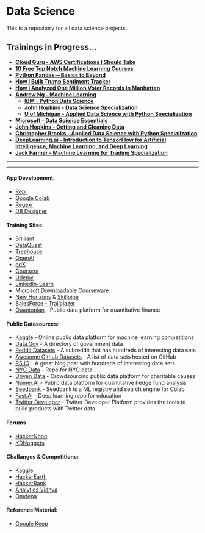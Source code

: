 

# Data Science
This is a repository for all data science projects.


## Trainings in Progress...

  * **[Cloud Guru - AWS Certifications I Should Take](https://acloudguru.com/blog/engineering/which-aws-certification-should-i-take)** 
  * **[10 Free Top Notch Machine Learning Courses](https://www.kdnuggets.com/2019/12/10-free-top-notch-courses-machine-learning.html)**
  * **[Python Pandas — Basics to Beyond](https://hackernoon.com/python-pandas-tutorial-92018da85a33)**
  * **[How I Built Trump Sentiment Tracker](https://hackernoon.com/how-i-built-trump-sentiment-tracker-355ff87859f9)**
  * **[How I Analyzed One Million Voter Records in Manhattan](https://hackernoon.com/analyzing-one-million-voter-records-in-manhattan-1r2w36u5)**
  * **[Andrew Ng - Machine Learning](https://www.coursera.org/learn/machine-learning?utm_source=gg&utm_medium=sem&utm_content=17-DeepLearning-US&campaignid=904733485&adgroupid=54215108588&device=c&keyword=andrew%20ng&matchtype=p&network=g&devicemodel=&adpostion=1t1&creativeid=269507680285&hide_mobile_promo&gclid=CjwKCAiAob3vBRAUEiwAIbs5TnXxr1RA85SMoLPPGblVgf81V6_jG8Dw_Mm3FYxEOO1jQMGKb4kAQRoCfI8QAvD_BwE)**
     * **[IBM - Python Data Science](https://www.edx.org/professional-certificate/python-data-science#program-enrolling-now-section-btn)**
     * **[John Hopkins - Data Science Specialization](https://www.coursera.org/specializations/jhu-data-science?siteID=OyHlmBp2G0c-0328ZKV34mF3.yMgOBpdWA&utm_content=2&utm_medium=partners&utm_source=linkshare&utm_campaign=OyHlmBp2G0c#courses)**
     * **[U of Michigan - Applied Data Science with Python Specialization](https://www.coursera.org/specializations/data-science-python?ranMID=40328&ranEAID=OyHlmBp2G0c&ranSiteID=OyHlmBp2G0c-EbVWycHhavIs5l1Xq83CaA&siteID=OyHlmBp2G0c-EbVWycHhavIs5l1Xq83CaA&utm_content=10&utm_medium=partners&utm_source=linkshare&utm_campaign=OyHlmBp2G0c)**
  * **[Microsoft - Data Science Essentials](https://www.edx.org/course/data-science-essentials#!)**
  * **[John Hopkins - Getting and Cleaning Data](https://www.coursera.org/learn/data-cleaning?ranMID=40328&ranEAID=vedj0cWlu2Y&ranSiteID=vedj0cWlu2Y-I0X6ultXjjDeb8FzG58MRw&siteID=vedj0cWlu2Y-I0X6ultXjjDeb8FzG58MRw&utm_content=10&utm_medium=partners&utm_source=linkshare&utm_campaign=vedj0cWlu2Y#syllabus)**
  * **[Christopher Brooks - Applied Data Science with Python Specialization](https://www.coursera.org/specializations/data-science-python)**
  * **[DeepLearning.ai - Introduction to TensorFlow for Artificial Intelligence, Machine Learning, and Deep Learning](https://www.coursera.org/learn/introduction-tensorflow#about)**
* **[Jack Farmer - Machine Learning for Trading Specialization](https://www.coursera.org/specializations/machine-learning-trading?utm_medium=email&utm_source=marketing&utm_campaign=nGu0ICLEEeqnEClWfXMgdQ)**

---
---

#### App Development:
* [Repl](https://repl.it/repls)
* [Google Colab](https://colab.research.google.com/notebooks/welcome.ipynb)
* [Regexr](https://regexr.com/)
* [DB Designer](https://app.dbdesigner.net/dashboard)

#### Training Sites:
* [Brilliant](https://brilliant.org/)
* [DataQuest](https://app.dataquest.io/dashboard)
* [Treehouse](https://teamtreehouse.com/home)
* [OpenAI](https://openai.com/progress/)
* [edX](https://courses.edx.org/dashboard)
* [Coursera](https://www.coursera.org/)
* [Udemy](https://www.udemy.com/?utm_source=adwords-brand&utm_medium=udemyads&utm_campaign=NEW-AW-PROS-Branded-Search-World-EN-ENG_._ci__._sl_ENG_._vi__._sd_All_._la_EN_._&tabei=7&utm_term=_._ag_48933380294_._ad_279519253629_._de_c_._dm__._pl__._ti_aud-471790791746:kwd-310556426868_._li_9010076_._pd__._&gclid=Cj0KCQjwn_LrBRD4ARIsAFEQFKu-7YADFzhj74VnC_jfwVYWgzkBiPH_2sjFtPXw2sk38zigvg628gMaAvMNEALw_wcB)
* [LinkedIn-Learn](https://www.linkedin.com/learning/me?u=67944386)
* [Microsoft Downloadable Courseware](https://www.microsoft.com/en-us/learning/companion-moc.aspx)
* [New Horizons](https://lms.nhcms.net/ClassEnrollment/7697308) & [Skillpipe](https://skillpipe.com/#/bookshelf/books?lang=en-GB&authtoken=eyJhbGciOiJIUzI1NiIsInR5cCI6IkpXVCJ9.eyJzdWIiOiI1YWM4YmYyNC0zNjU5LTRjZDYtYjM0NS0wMDcyZTllODgzYTciLCJkdGJzLXNlc3Npb24taWQiOiJlMjVmOWFhYi02ZGFlLTQ3NzktYTA5ZC01ODM3YTE2NzI3M2QiLCJvdmVycmlkZSI6IkZhbHNlIiwibmJmIjoxNTc0NDUyMzk5LCJleHAiOjE1NzQ0ODQ3OTksImlhdCI6MTU3NDQ1MjM5OSwiaXNzIjoiaHR0cDovL3NraWxscGlwZS5jb20iLCJhdWQiOiJodHRwOi8vc2tpbGxwaXBlLmNvbSJ9.EAduruRFytTAFHgM2bl3wdyQ3hhqsqelN-8OLaeaQBI)
* [SalesForce - Trailblazer](https://trailblazer.me/TrailblazerLogin?startURL=%2Fsetup%2Fsecur%2FRemoteAccessAuthorizationPage.apexp%3Fsource%3DCAAAAW7yDHU5ME8wMUkwMDAwMDAwMDA2AAAA3s4unvmC_k2eSi1YflpaJ9_e_sWIWEOFIKZCG6EQbNDhqz_qg88st_7gy55PCPEwX6DMreuRNhEN2y779yXQhOolYO8ENQcyGuOkU6Aelc2Xvojjgic779Sm7UE2oNNrcWD0xObA0uZmLNcpERrIrdS8jRUzDaZ24FHu_2sEKishFroueQv1x_iafXeNjaazIBqRBKPgzD4s15qVPDdtjjlm8AOHBB0o85raeWvqHr2-gyRfVzWd4K7qZWtrF4yW_XxVkx9EQdPP0CIWRz8fjcLO9bvdbRVzjF6NnrPuv8h22bewGJOcigWP4jurrQ4ZUEwBv3Z61hyLhOfKB0G6wkh_yY7yXx3EiScJxl8iFdPkScBqNEOGJ3r1Uh61F_26eyRE97kfPrQFjmn0AapJFI-9BhuBylRU4YwLbre7Vasn8cwQRmhKBdxpVffeZh_I0H93vOQ-4wXX4BOUFmKvSdRAYBCQIzsuxpUhTDtrJ7vwprJDTe2hw3uwh-RwLTtV6SdTfiJw_an9UxyVRdkuDQ027xu5nJ_pKMElXQYqpVLfuxn3lNmLyUYQRxt2LSkBK8tg6I7no7nPZbSQo5JXI28BXo0OmWttNxN1ulpxgVGlAIO618v0SLQipanzS8libxapO3UvZ9ya21-RnppNfzCgHrRQknyAt8K0JoJq30ydQS2doCqGtgV3No3sTfjhTflANRVx5NPwr91Z0NV3oeVL7MY8KG__Iko17MkyDzURkuXmwcWTn7SdIbibIWIAFBHvliLtOlQH3TF5SCoW3EU%253D%26display%3Dpage&display=page&sdtd=1&locale=en_US)
* [Quantopian](https://www.quantopian.com/home) - Public data platform for quantitative finance

#### Public Datasources:
* [Kaggle](https://www.kaggle.com/) - Online public data platform for machine learning competitions
* [Data.Gov](https://www.data.gov/) - A directory of government data 
* [Reddit Datasets](https://www.reddit.com/r/datasets/) - A subreddit that has hundreds of interesting data sets
* [Awesome Github Datasets](https://github.com/awesomedata/awesome-public-datasets) - A list of data sets hosted on GitHub
* [RS.IO](https://rs.io/100-interesting-data-sets-for-statistics/) - A great blog post with hundreds of interesting data sets
* [NYC Data](https://opendata.cityofnewyork.us/) - Repo for NYC data
* [Driven Data](https://www.drivendata.org/) - Crowdsourcing public data platform for charitable causes
* [Numer.Ai](https://numer.ai/rounds) - Public data platform for quantitative hedge fund analysis
* [Seedbank](https://research.google.com/seedbank/) - Seedbank is a ML registry and search engine for Colab
* [Fast.Ai](https://www.fast.ai/) - Deep learning repo for education
* [Twitter Developer](https://developer.twitter.com/en/apps) - Twitter Developer Platform provides the tools to build products with Twitter data

#### Forums
* [HackerNoon](https://hackernoon.com/)
* [KDNuggets](https://www.kdnuggets.com/)

#### Challanges & Competitions:
* [Kaggle](https://www.kaggle.com/#)
* [HackerEarth](https://www.hackerearth.com/challenges/)
* [HackerRank](https://www.hackerrank.com/dashboard)
* [Analytics Vidhya](https://courses.analyticsvidhya.com/courses/take/a-comprehensive-learning-path-to-become-a-data-scientist-in-2019/texts/6074914-how-to-setup-your-machine)
* [Omdena](https://omdena.com/our-projects/)

#### Reference Material:
* [Google Keep](https://keep.google.com/)
